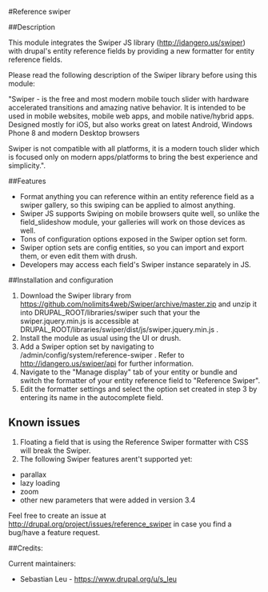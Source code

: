 #Reference swiper

##Description

This module integrates the Swiper JS library (http://idangero.us/swiper) with
drupal's entity reference fields by providing a new formatter for entity
reference fields.

Please read the following description of the Swiper library before using this
module:

"Swiper - is the free and most modern mobile touch slider with hardware
accelerated transitions and amazing native behavior. It is intended to be used
in mobile websites, mobile web apps, and mobile native/hybrid apps. Designed
mostly for iOS, but also works great on latest Android, Windows Phone 8 and
modern Desktop browsers

Swiper is not compatible with all platforms, it is a modern touch slider which
is focused only on modern apps/platforms to bring the best experience and
simplicity.".

##Features

- Format anything you can reference within an entity reference field as a swiper
  gallery, so this swiping can be applied to almost anything.
- Swiper JS supports Swiping on mobile browsers quite well, so unlike the
  field_slideshow module, your galleries will work on those devices as well.
- Tons of configuration options exposed in the Swiper option set form.
- Swiper option sets are config entities, so you can import and export them, or
  even edit them with drush.
- Developers may access each field's Swiper instance separately in JS.

##Installation and configuration

1. Download the Swiper library from
https://github.com/nolimits4web/Swiper/archive/master.zip and unzip it into
DRUPAL_ROOT/libraries/swiper such that your the swiper.jquery.min.js is
accessible at DRUPAL_ROOT/libraries/swiper/dist/js/swiper.jquery.min.js .
2. Install the module as usual using the UI or drush.
3. Add a Swiper option set by navigating to
/admin/config/system/reference-swiper . Refer to
http://idangero.us/swiper/api for further information.
4. Navigate to the "Manage display" tab of your entity or bundle and switch the
   formatter of your entity reference field to "Reference Swiper".
5. Edit the formatter settings and select the option set created in step 3 by
   entering its name in the autocomplete field.

## Known issues

1. Floating a field that is using the Reference Swiper formatter with CSS will
   break the Swiper.
2. The following Swiper features arent't supported yet:
- parallax
- lazy loading
- zoom
- other new parameters that were added in version 3.4

Feel free to create an issue at
http://drupal.org/project/issues/reference_swiper in case you find a bug/have a
feature request.

##Credits:

Current maintainers:

- Sebastian Leu - https://www.drupal.org/u/s_leu
